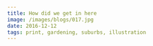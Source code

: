 ```yaml
---
title: How did we get in here
image: /images/blogs/017.jpg
date: 2016-12-12
tags: print, gardening, suburbs, illustration
---
```

